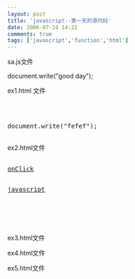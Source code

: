 ```yaml
---
layout: post
title: 'javascript--第一天的源代码'
date: 2006-07-24 14:22
comments: true
tags: ['javascript','function','html']
---
```


sa.js文件

document.write("good day");

ex1.html 文件

<html>  
<head>  
</head>  
<body><pre>  
<script language = "javaScript">  
//this is comment  
document.writeln("hello");  
var value1 = '100';  
var value2 = "kill you";  
var value3 = 342;  
var value4 = 400;  
var value5 = " world";  
var value6 = (value5+value2).search("k");  
var value7 = (value5+value2).replace("k",'c');  
var myArray1 = new Array(5);  
var myArray2 = new Array("A","B","C");  
if(true)  
{

//document.write("hello");  
document.writeln("hello");  
}  
document.writeln(value2);  
document.writeln(value1);  
document.writeln(value3);  
document.writeln(value3+value4);  
document.writeln(value2+value5);  
document.writeln(value3+value5);  
document.writeln(value6);  
document.writeln(value7.big());  
for(var i=0;i<5;i++)  
{  
myArray1[i] = i;  
document.writeln(myArray1[i]);  
}

for(i=0;i<3;i++)  
{  
document.writeln(myArray2[i]);  
}

</script>  
<noscript>  
document.write("fefef");  
</noscript>  
</pre></body>  
</html>

ex2.html文件

<html>  
<head>  
<title>  
for test Array  
</title>  
<script language = "javascript">  
function write()  
{  
document.writeln("看看");  
}  
function add(a,b)  
{  
document.writeln(a+b);  
}  
function returnValue(a)  
{  
return a*a;  
}  
function hello()  
{  
window.alert("hello");  
}  
</script>  
<head>  
<body><pre>  
<a href = "#" onClick = "hello();">onClick</a>

<a href = "javascript:hello();">javascript</a>  
<script language = "javascript">

var arr = new Array(4);  
arr[0] = "c";  
arr[1] = "h";  
arr[2] = "a";  
arr[3] = "d";

for(var i=0;i<4;i++)  
{  
document.writeln(arr[i]);  
}  
document.writeln(arr.sort());

var mystring = "a,x,d,e";  
var arr1 = mystring.split(",");  
for(i=0;i<4;i++)  
{  
document.writeln(arr1[i]);  
}  
//window.alert("hello");  
//window.confirm("bye");  
write();  
add(4,6);  
document.writeln(returnValue(5));

</script>  
</pre></body>  
</html>  
ex3.html文件

<html>  
<head>  
<script>  
<!--  
function warning()  
{  
window.alert("hello");  
}  
function firm()  
{  
return window.confirm("Open it?");  
window.setTimeout("firm()",5000);  
}  
window.setTimeout("firm()",5000);  
//-->  
</script>  
</head>  
<body onload = "warning()">  
<script>  
var ok=firm();  
if(ok==true)  
document.writeln("Ok");  
</script>  
</body>  
</html>

ex4.html文件

<html>  
<head>  
<script>  
<!--  
function warning()  
{  
window.alert("hello");  
}  
function firm()  
{  
  
window.confirm("Open it?");  
window.setTimeout("firm()",3000);

}

//-->  
</script>  
</head>  
<body onUnload = "warning()">  
<script>

var a = window.setTimeout("firm()",3000);  
window.clearTimeout(a);

</script>  
</body>  
</html>

ex5.html文件

<html>  
<head>  
</head>  
<body>  
<script language = "javascript">  
var b = document.URL;  
document.writeln(b);  
document.write("<p><strong>Dynamic Content</strong></p>");  
</script>  
</body>  
</html>

